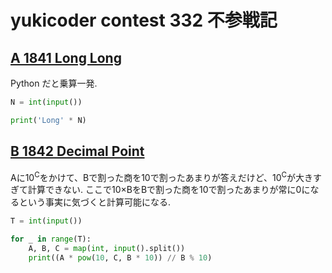 # yukicoder contest 332 不参戦記

## [A 1841 Long Long](https://yukicoder.me/problems/no/1841)

Python だと乗算一発.

```python
N = int(input())

print('Long' * N)
```

## [B 1842 Decimal Point](https://yukicoder.me/problems/no/1842)

Aに10<sup>C</sup>をかけて、Bで割った商を10で割ったあまりが答えだけど、10<sup>C</sup>が大きすぎて計算できない. ここで10×BをBで割った商を10で割ったあまりが常に0になるという事実に気づくと計算可能になる.

```python
T = int(input())

for _ in range(T):
    A, B, C = map(int, input().split())
    print((A * pow(10, C, B * 10)) // B % 10)
```
